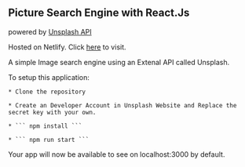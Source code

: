 ## Picture Search Engine with React.Js
powered by [Unsplash API](https://unsplash.com)

Hosted on Netlify. Click [here](https://picturesearchunsplashreact.netlify.app/) to visit.

A simple Image search engine using an Extenal API called Unsplash.


To setup this application:

	* Clone the repository
	
	* Create an Developer Account in Unsplash Website and Replace the secret key with your own.
	
	* ``` npm install ```
	
	* ``` npm run start ```

Your app will now be available to see on localhost:3000 by default.

